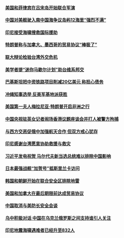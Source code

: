 #### [美国和菲律宾在吕宋岛开始联合军演](../pages/z__yoerrvp/4595767.md) 

#### [中国对美舰驶入南中国海争议岛屿12海里“强烈不满”](../pages/z__yoerrvp/4595743.md) 

#### [印尼接受海啸搜救国际援助 ](../pages/z__yoerrvp/4595701.md) 

#### [特朗普称与加拿大、墨西哥的贸易协议“棒极了” ](../pages/z__yoerrvp/4595692.md) 

#### [联大辩论检验台湾外交危机](../pages/z__yoerrvp/4595290.md) 

#### [美学者提“迷你马歇尔计划”助台维系邦交](../pages/z__yoerrvp/4595275.md) 

#### [巴基斯坦把中资铁路项目削减20亿美元  称担心债务  ](../pages/z__yoerrvp/4595230.md) 

#### [冲绳知事选举 反美军基地派获胜 ](../pages/z__yoerrvp/4594761.md) 

#### [美国第一夫人梅拉尼亚·特朗普开启非洲之行 ](../pages/z__yoerrvp/4594752.md) 

#### [中国央视驻英女记者闹场香港议题座谈会并打人被警方拘捕 ](../pages/z__yoerrvp/4594697.md) 

#### [与西方交恶促俄中加强航天合作 但双方戒心犹存](../pages/z__yoerrvp/4594551.md) 

#### [印尼感谢台湾愿意协助救援与救灾](../pages/z__yoerrvp/4594440.md) 

#### [习近平发电祝贺 马尔代夫新当选总统难以排除中国影响](../pages/z__yoerrvp/4594316.md) 

#### [日本最强战舰“加贺号”抵斯里兰卡访问](../pages/z__yoerrvp/4594297.md) 

#### [韩国和朝鲜开始在联合安全区排除地雷](../pages/z__yoerrvp/4594186.md) 

#### [美国和加拿大在最后期限前达成贸易协议](../pages/z__yoerrvp/4594146.md) 

#### [中国取消与美防长安全会谈](../pages/z__yoerrvp/4594134.md) 

#### [乌中积极对话 中国在乌克兰俄罗斯之间支持谁引人关注](../pages/z__yoerrvp/4593448.md) 

#### [印尼地震海啸遇难者已经升至832人](../pages/z__yoerrvp/4593235.md) 


